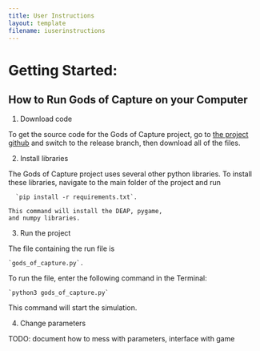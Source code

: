 ```yaml
---
title: User Instructions
layout: template
filename: iuserinstructions
---
```


# Getting Started:
## How to Run Gods of Capture on your Computer
1. Download code

  To get the source code for the Gods of Capture project, go to [the project
    github](https://github.com/anikapayano/SoftDes-Final-Project) and switch to
    the release branch, then download all of the files.
  
2. Install libraries

  The Gods of Capture project uses several other python libraries. To install
    these libraries, navigate to the main folder of the project and run

      `pip install -r requirements.txt`. 

    This command will install the DEAP, pygame,
    and numpy libraries.

3. Run the project

  The file containing the run file is 

    `gods_of_capture.py`. 

  To run the file, enter
  the following command in the Terminal:

    `python3 gods_of_capture.py` 

  This command will start the simulation.

4. Change parameters

  TODO: document how to mess with parameters, interface with game
